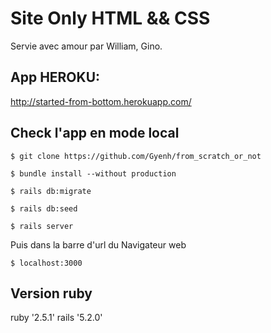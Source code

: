 # Site Only HTML && CSS

Servie avec amour par William, Gino.

## App HEROKU:
http://started-from-bottom.herokuapp.com/

## Check l'app en mode local

```
$ git clone https://github.com/Gyenh/from_scratch_or_not
```
```
$ bundle install --without production
```
```
$ rails db:migrate
```
```
$ rails db:seed
```
```
$ rails server
```
Puis dans la barre d'url du Navigateur web
```
$ localhost:3000
```

## Version ruby
ruby '2.5.1'
rails '5.2.0'
